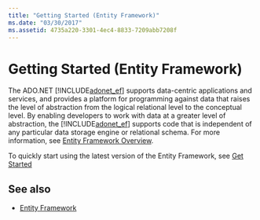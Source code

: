 ```yaml
---
title: "Getting Started (Entity Framework)"
ms.date: "03/30/2017"
ms.assetid: 4735a220-3301-4ec4-8833-7209abb7208f
---
```

# Getting Started (Entity Framework)
The ADO.NET [!INCLUDE[adonet_ef](../../../../../includes/adonet-ef-md.md)] supports data-centric applications and services, and provides a platform for programming against data that raises the level of abstraction from the logical relational level to the conceptual level. By enabling developers to work with data at a greater level of abstraction, the [!INCLUDE[adonet_ef](../../../../../includes/adonet-ef-md.md)] supports code that is independent of any particular data storage engine or relational schema. For more information, see [Entity Framework Overview](../../../../../docs/framework/data/adonet/ef/overview.md).  
  
 To quickly start using the latest version of the Entity Framework, see [Get Started](https://go.microsoft.com/fwlink/?LinkId=235280)  
  
## See also

- [Entity Framework](https://go.microsoft.com/fwlink/?LinkID=234900&clcid=0x409)
